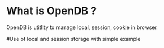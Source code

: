 # What is OpenDB ?
OpenDB is utitlity to manage local, session, cookie in browser.

#Use of local and session storage with simple example

<!DOCTYPE html>
<html lang="en">
<head></head>
<body>
	<script src="opendb.js"></script>
  	<script>
    		(function () {

      			// Working is a methode to find your browser support localstorage or session storage if supported then you will get true and otherwise false

			console.log(db.working());  // true means you can work on it
    		}());
  	</script>
</body>
</html>

Main db object method
working() - checks local storage and session storage working on your system

Main db object objects
local  -  Contain localStorage methods
session  -  Contain seesionStorage methods
cookie - Contain cookie methods
test  -  Contain testing methods 
type – Chech type of value

Local Storage - Stores data with no expiration date
Session Storage - Stores data for one session (data is lost when the tab is closed)

If you are using local storage
db.local.methodname
If you are using session storage
db.session.methodname 

Local and Session storage method list
set(key, value) – Sets storage
get(key) - Get storage
has(key) - Checks specified key name and return true or false
remove(key) -  Removes specified key name
clean() - Clean all keys from storage
parse(jsonstring) - Parse Json string into javascript object
string(object) - Convert Javascript Object  into Json string   
setJSON(key, object) – Sets object into key in Json form
getJSON(key) – Get json object as javascript object
trim(key) – Get trim value of storage
count() - Get totle length of storage
key(index) – Get  specified index
keys() - Get all keys
setMore(object) – Sets js object into storage
removeMore(array) – Removes array of keys
getMore(array) – Get array of values of keys
counter() - just for static counter 
resetCounter() - reset the value of counter
getVLStartWith(string, start, end) – Gets Array of value of key, which contain specified string
getOBStartWith(string, start, end) – Gets Object of key value, which contain specified string
entire() - Gets entire storage as js Object

If you are using Cookie
db.cookie.methodname 
Cookie method list
set(key, value, exdays) – Sets cookie value
get(key) – Get cookie value
has(key) - Checks specified key name and return true or false
entire() - Gets entire cookie

Type Method  
type(value) – Gets type of value 
